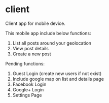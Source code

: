 # client
Client app for mobile device.

This mobile app include below functions:
1. List all posts around your geolocation
2. View post details
3. Create a new post


Pending functions:
1. Guest Login (create new users if not exist)
2. Include google map on list and details page
3. Facebook Login
4. Google+ Login
5. Settings Page
